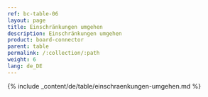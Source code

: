 ```yaml
---
ref: bc-table-06
layout: page
title: Einschränkungen umgehen
description: Einschränkungen umgehen
product: board-connector
parent: table
permalink: /:collection/:path
weight: 6
lang: de_DE
---
```


{% include _content/de/table/einschraenkungen-umgehen.md  %}



